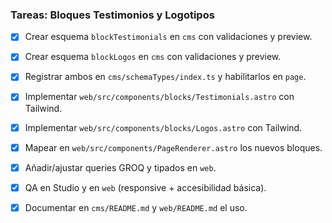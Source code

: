 ### Tareas: Bloques Testimonios y Logotipos

- [x] Crear esquema `blockTestimonials` en `cms` con validaciones y preview.
- [x] Crear esquema `blockLogos` en `cms` con validaciones y preview.
- [x] Registrar ambos en `cms/schemaTypes/index.ts` y habilitarlos en `page`.
- [x] Implementar `web/src/components/blocks/Testimonials.astro` con Tailwind.
- [x] Implementar `web/src/components/blocks/Logos.astro` con Tailwind.
- [x] Mapear en `web/src/components/PageRenderer.astro` los nuevos bloques.
- [x] Añadir/ajustar queries GROQ y tipados en `web`.
- [x] QA en Studio y en `web` (responsive + accesibilidad básica).
- [x] Documentar en `cms/README.md` y `web/README.md` el uso.


